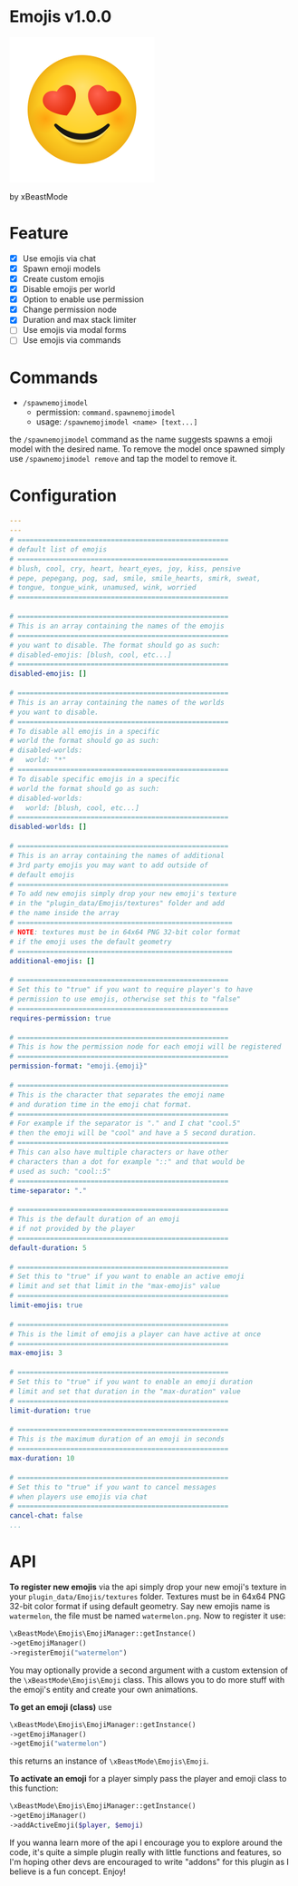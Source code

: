 # Emojis v1.0.0
![Screenshot](icon.png)

by xBeastMode
# Feature
- [x] Use emojis via chat
- [x] Spawn emoji models
- [x] Create custom emojis
- [x] Disable emojis per world
- [x] Option to enable use permission
- [x] Change permission node
- [x] Duration and max stack limiter
- [ ] Use emojis via modal forms
- [ ] Use emojis via commands

# Commands

- `/spawnemojimodel`
    - permission: `command.spawnemojimodel`
    - usage: `/spawnemojimodel <name> [text...]`

the `/spawnemojimodel` command as the name suggests spawns a emoji model
with the desired name. To remove the model once spawned simply use `/spawnemojimodel remove`
and tap the model to remove it.

# Configuration
```yaml
---
---
# ====================================================
# default list of emojis
# ====================================================
# blush, cool, cry, heart, heart_eyes, joy, kiss, pensive
# pepe, pepegang, pog, sad, smile, smile_hearts, smirk, sweat,
# tongue, tongue_wink, unamused, wink, worried
# ====================================================

# ====================================================
# This is an array containing the names of the emojis
# ====================================================
# you want to disable. The format should go as such:
# disabled-emojis: [blush, cool, etc...]
# ====================================================
disabled-emojis: []

# ====================================================
# This is an array containing the names of the worlds
# you want to disable.
# ====================================================
# To disable all emojis in a specific
# world the format should go as such:
# disabled-worlds:
#   world: "*"
# ====================================================
# To disable specific emojis in a specific
# world the format should go as such:
# disabled-worlds:
#   world: [blush, cool, etc...]
# ====================================================
disabled-worlds: []

# ====================================================
# This is an array containing the names of additional
# 3rd party emojis you may want to add outside of
# default emojis
# ====================================================
# To add new emojis simply drop your new emoji's texture
# in the "plugin_data/Emojis/textures" folder and add
# the name inside the array
# =====================================================
# NOTE: textures must be in 64x64 PNG 32-bit color format
# if the emoji uses the default geometry
# =====================================================
additional-emojis: []

# ====================================================
# Set this to "true" if you want to require player's to have
# permission to use emojis, otherwise set this to "false"
# ====================================================
requires-permission: true

# ====================================================
# This is how the permission node for each emoji will be registered
# ====================================================
permission-format: "emoji.{emoji}"

# ====================================================
# This is the character that separates the emoji name
# and duration time in the emoji chat format.
# ====================================================
# For example if the separator is "." and I chat "cool.5"
# then the emoji will be "cool" and have a 5 second duration.
# ====================================================
# This can also have multiple characters or have other
# characters than a dot for example "::" and that would be
# used as such: "cool::5"
# ====================================================
time-separator: "."

# ====================================================
# This is the default duration of an emoji
# if not provided by the player
# ====================================================
default-duration: 5

# ====================================================
# Set this to "true" if you want to enable an active emoji
# limit and set that limit in the "max-emojis" value
# ====================================================
limit-emojis: true

# ====================================================
# This is the limit of emojis a player can have active at once
# ====================================================
max-emojis: 3

# ====================================================
# Set this to "true" if you want to enable an emoji duration
# limit and set that duration in the "max-duration" value
# ====================================================
limit-duration: true

# ====================================================
# This is the maximum duration of an emoji in seconds
# ====================================================
max-duration: 10

# ====================================================
# Set this to "true" if you want to cancel messages
# when players use emojis via chat
# ====================================================
cancel-chat: false
...
```

# API

**To register new emojis** via the api simply drop 
your new emoji's texture in your `plugin_data/Emojis/textures`
folder. Textures must be in 64x64 PNG 32-bit color format if using default geometry.
Say new emojis name is `watermelon`,
the file must be named `watermelon.png`.
Now to register it use:
```php
\xBeastMode\Emojis\EmojiManager::getInstance()
->getEmojiManager()
->registerEmoji("watermelon")
```
You may optionally provide a second argument with a 
custom extension of the `\xBeastMode\Emojis\Emoji`
class. This allows you to do more stuff with the emoji's
entity and create your own animations.

**To get an emoji (class)** use
```php
\xBeastMode\Emojis\EmojiManager::getInstance()
->getEmojiManager()
->getEmoji("watermelon")
```
this returns an instance of `\xBeastMode\Emojis\Emoji`.

**To activate an emoji** for a player simply pass the player
and emoji class to this function:
```php
\xBeastMode\Emojis\EmojiManager::getInstance()
->getEmojiManager()
->addActiveEmoji($player, $emoji)
```

If you wanna learn more of the api I encourage you to explore
around the code, it's quite a simple plugin really with little functions
and features, so I'm hoping other devs are encouraged to write
"addons" for this plugin as I believe is a fun concept. Enjoy!